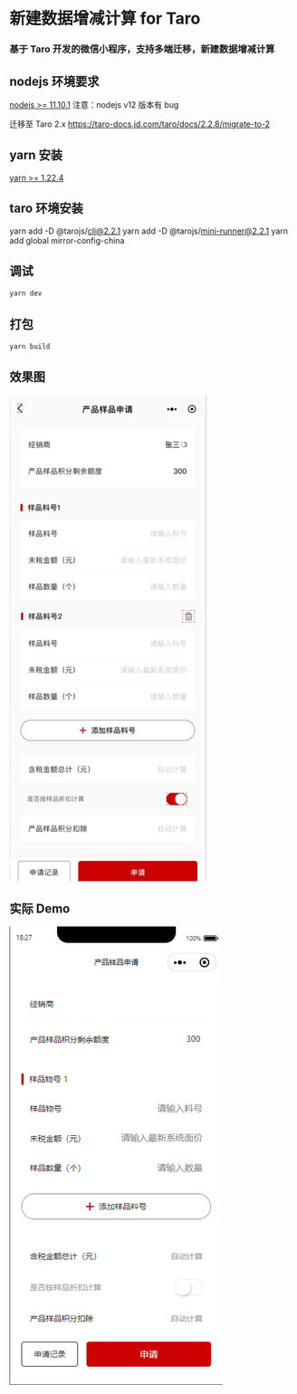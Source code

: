 # 新建数据增减计算 for Taro

### 基于 Taro 开发的微信小程序，支持多端迁移，新建数据增减计算

## nodejs 环境要求

[nodejs >= 11.10.1](https://nodejs.org/dist/v11.15.0/)
注意：nodejs v12 版本有 bug

迁移至 Taro 2.x <https://taro-docs.jd.com/taro/docs/2.2.8/migrate-to-2>

## yarn 安装

[yarn >= 1.22.4](https://classic.yarnpkg.com/en/docs/install)

## taro 环境安装

yarn add -D @tarojs/cli@2.2.1
yarn add -D @tarojs/mini-runner@2.2.1
yarn add global mirror-config-china

## 调试

```sh
yarn dev
```

## 打包

```sh
yarn build
```

## 效果图

![Image](https://github.com/ihopefulChina/add-data-calculation-for-Taro/blob/main/%E6%95%88%E6%9E%9C%E5%9B%BE.png)

## 实际 Demo

![Image](https://github.com/ihopefulChina/add-data-calculation-for-Taro/blob/main/demo.png)

